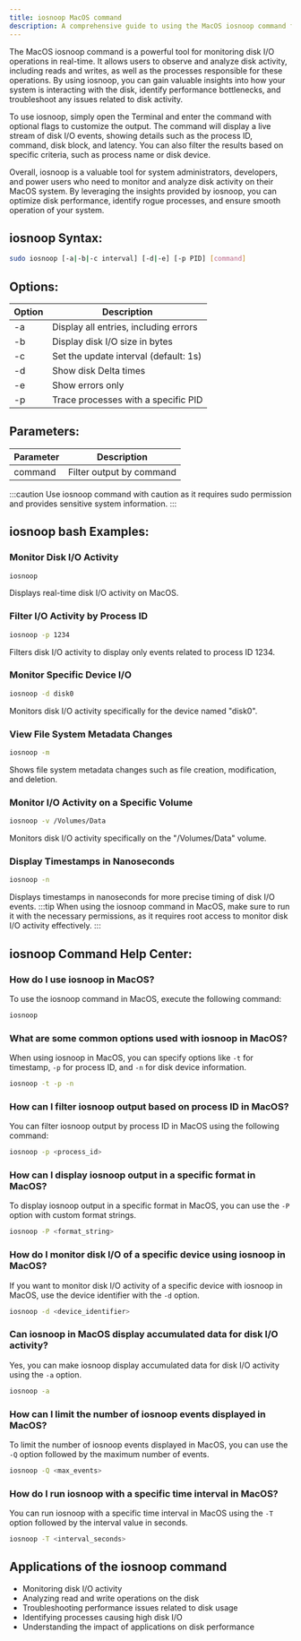 ```yaml
---
title: iosnoop MacOS command
description: A comprehensive guide to using the MacOS iosnoop command for monitoring disk I/O operations. Learn how to analyze disk activity in real-time and troubleshoot performance issues.
---
```


The MacOS iosnoop command is a powerful tool for monitoring disk I/O operations in real-time. It allows users to observe and analyze disk activity, including reads and writes, as well as the processes responsible for these operations. By using iosnoop, you can gain valuable insights into how your system is interacting with the disk, identify performance bottlenecks, and troubleshoot any issues related to disk activity.

To use iosnoop, simply open the Terminal and enter the command with optional flags to customize the output. The command will display a live stream of disk I/O events, showing details such as the process ID, command, disk block, and latency. You can also filter the results based on specific criteria, such as process name or disk device.

Overall, iosnoop is a valuable tool for system administrators, developers, and power users who need to monitor and analyze disk activity on their MacOS system. By leveraging the insights provided by iosnoop, you can optimize disk performance, identify rogue processes, and ensure smooth operation of your system.

## iosnoop Syntax:
```bash
sudo iosnoop [-a|-b|-c interval] [-d|-e] [-p PID] [command]
```
## Options:
| Option | Description                             |
|--------|-----------------------------------------|
| -a     | Display all entries, including errors   |
| -b     | Display disk I/O size in bytes          |
| -c     | Set the update interval (default: 1s)  |
| -d     | Show disk Delta times                   |
| -e     | Show errors only                        |
| -p     | Trace processes with a specific PID     |

## Parameters:
| Parameter | Description               |
|-----------|---------------------------|
| command   | Filter output by command  |

:::caution
Use iosnoop command with caution as it requires sudo permission and provides sensitive system information.
:::
## iosnoop bash Examples:
### Monitor Disk I/O Activity
```bash
iosnoop
```
Displays real-time disk I/O activity on MacOS.

### Filter I/O Activity by Process ID
```bash
iosnoop -p 1234
```
Filters disk I/O activity to display only events related to process ID 1234.

### Monitor Specific Device I/O
```bash
iosnoop -d disk0
```
Monitors disk I/O activity specifically for the device named "disk0".

### View File System Metadata Changes
```bash
iosnoop -m
```
Shows file system metadata changes such as file creation, modification, and deletion.

### Monitor I/O Activity on a Specific Volume
```bash
iosnoop -v /Volumes/Data
```
Monitors disk I/O activity specifically on the "/Volumes/Data" volume.

### Display Timestamps in Nanoseconds
```bash
iosnoop -n
```
Displays timestamps in nanoseconds for more precise timing of disk I/O events.
:::tip
When using the iosnoop command in MacOS, make sure to run it with the necessary permissions, as it requires root access to monitor disk I/O activity effectively.
:::

## iosnoop Command Help Center:

### How do I use iosnoop in MacOS?
To use the iosnoop command in MacOS, execute the following command:
```bash
iosnoop
```

### What are some common options used with iosnoop in MacOS?
When using iosnoop in MacOS, you can specify options like `-t` for timestamp, `-p` for process ID, and `-n` for disk device information.
```bash
iosnoop -t -p -n
```

### How can I filter iosnoop output based on process ID in MacOS?
You can filter iosnoop output by process ID in MacOS using the following command:
```bash
iosnoop -p <process_id>
```

### How can I display iosnoop output in a specific format in MacOS?
To display iosnoop output in a specific format in MacOS, you can use the `-P` option with custom format strings.
```bash
iosnoop -P <format_string>
```

### How do I monitor disk I/O of a specific device using iosnoop in MacOS?
If you want to monitor disk I/O activity of a specific device with iosnoop in MacOS, use the device identifier with the `-d` option.
```bash
iosnoop -d <device_identifier>
```

### Can iosnoop in MacOS display accumulated data for disk I/O activity?
Yes, you can make iosnoop display accumulated data for disk I/O activity using the `-a` option.
```bash
iosnoop -a
```

### How can I limit the number of iosnoop events displayed in MacOS?
To limit the number of iosnoop events displayed in MacOS, you can use the `-Q` option followed by the maximum number of events.
```bash
iosnoop -Q <max_events>
```

### How do I run iosnoop with a specific time interval in MacOS?
You can run iosnoop with a specific time interval in MacOS using the `-T` option followed by the interval value in seconds.
```bash
iosnoop -T <interval_seconds>
```
## Applications of the iosnoop command

- Monitoring disk I/O activity
- Analyzing read and write operations on the disk
- Troubleshooting performance issues related to disk usage
- Identifying processes causing high disk I/O
- Understanding the impact of applications on disk performance